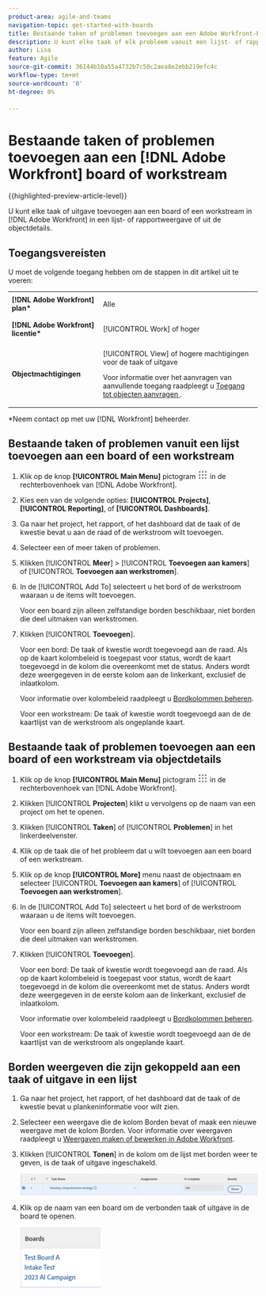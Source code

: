 ```yaml
---
product-area: agile-and-teams
navigation-topic: get-started-with-boards
title: Bestaande taken of problemen toevoegen aan een Adobe Workfront-board of -werkstroom
description: U kunt elke taak of elk probleem vanuit een lijst- of rapportweergave toevoegen aan een bestuur in Adobe Workfront.
author: Lisa
feature: Agile
source-git-commit: 36144b10a55a4732b7c50c2aea8e2ebb219efc4c
workflow-type: tm+mt
source-wordcount: '0'
ht-degree: 0%

---
```


# Bestaande taken of problemen toevoegen aan een [!DNL Adobe Workfront] board of workstream

{{highlighted-preview-article-level}}

U kunt elke taak of uitgave toevoegen aan een board of een workstream in [!DNL Adobe Workfront] in een lijst- of rapportweergave of uit de objectdetails.

## Toegangsvereisten

U moet de volgende toegang hebben om de stappen in dit artikel uit te voeren:

<table style="table-layout:auto">
 <col>
 <col>
 <tbody>
  <tr>
   <td role="rowheader"><strong>[!DNL Adobe Workfront] plan*</strong></td>
   <td> <p>Alle</p> </td>
  </tr>
  <tr>
   <td role="rowheader"><strong>[!DNL Adobe Workfront] licentie*</strong></td>
   <td> <p>[!UICONTROL Work] of hoger</p> </td>
  </tr>
  <tr>
   <td role="rowheader"><strong>Objectmachtigingen</strong></td>
   <td> <p>[!UICONTROL View] of hogere machtigingen voor de taak of uitgave</p> <p>Voor informatie over het aanvragen van aanvullende toegang raadpleegt u <a href="/help/quicksilver/workfront-basics/grant-and-request-access-to-objects/request-access.md" class="MCXref xref">Toegang tot objecten aanvragen </a>.</p> </td>
  </tr>
 </tbody>
</table>

&#42;Neem contact op met uw [!DNL Workfront] beheerder.

## Bestaande taken of problemen vanuit een lijst toevoegen aan een board of een workstream

1. Klik op de knop **[!UICONTROL Main Menu]** pictogram ![](assets/main-menu-icon.png) in de rechterbovenhoek van [!DNL Adobe Workfront].
1. Kies een van de volgende opties: **[!UICONTROL Projects]**, **[!UICONTROL Reporting]**, of **[!UICONTROL Dashboards]**.
1. Ga naar het project, het rapport, of het dashboard dat de taak of de kwestie bevat u aan de raad of de werkstroom wilt toevoegen.
1. Selecteer een of meer taken of problemen.
1. Klikken [!UICONTROL **Meer**] > [!UICONTROL **Toevoegen aan kamers**] of [!UICONTROL **Toevoegen aan werkstromen**].
1. In de [!UICONTROL Add To] selecteert u het bord of de werkstroom waaraan u de items wilt toevoegen.

   Voor een board zijn alleen zelfstandige borden beschikbaar, niet borden die deel uitmaken van werkstromen.

1. Klikken [!UICONTROL **Toevoegen**].

   Voor een bord: De taak of kwestie wordt toegevoegd aan de raad. Als op de kaart kolombeleid is toegepast voor status, wordt de kaart toegevoegd in de kolom die overeenkomt met de status. Anders wordt deze weergegeven in de eerste kolom aan de linkerkant, exclusief de inlaatkolom.

   Voor informatie over kolombeleid raadpleegt u [Bordkolommen beheren](/help/quicksilver/agile/get-started-with-boards/manage-board-columns.md).

   Voor een workstream: De taak of kwestie wordt toegevoegd aan de de kaartlijst van de werkstroom als ongeplande kaart.

## Bestaande taak of problemen toevoegen aan een board of een workstream via objectdetails

1. Klik op de knop **[!UICONTROL Main Menu]** pictogram ![](assets/main-menu-icon.png) in de rechterbovenhoek van [!DNL Adobe Workfront].
1. Klikken [!UICONTROL **Projecten**] klikt u vervolgens op de naam van een project om het te openen.
1. Klikken [!UICONTROL **Taken**] of [!UICONTROL **Problemen**] in het linkerdeelvenster.
1. Klik op de taak die of het probleem dat u wilt toevoegen aan een board of een werkstream.
1. Klik op de knop **[!UICONTROL More]** menu naast de objectnaam en selecteer [!UICONTROL **Toevoegen aan kamers**] of [!UICONTROL **Toevoegen aan werkstromen**].
1. In de [!UICONTROL Add To] selecteert u het bord of de werkstroom waaraan u de items wilt toevoegen.

   Voor een board zijn alleen zelfstandige borden beschikbaar, niet borden die deel uitmaken van werkstromen.

1. Klikken [!UICONTROL **Toevoegen**].

   Voor een bord: De taak of kwestie wordt toegevoegd aan de raad. Als op de kaart kolombeleid is toegepast voor status, wordt de kaart toegevoegd in de kolom die overeenkomt met de status. Anders wordt deze weergegeven in de eerste kolom aan de linkerkant, exclusief de inlaatkolom.

   Voor informatie over kolombeleid raadpleegt u [Bordkolommen beheren](/help/quicksilver/agile/get-started-with-boards/manage-board-columns.md).

   Voor een workstream: De taak of kwestie wordt toegevoegd aan de de kaartlijst van de werkstroom als ongeplande kaart.

## Borden weergeven die zijn gekoppeld aan een taak of uitgave in een lijst

1. Ga naar het project, het rapport, of het dashboard dat de taak of de kwestie bevat u plankeninformatie voor wilt zien.
1. Selecteer een weergave die de kolom Borden bevat of maak een nieuwe weergave met de kolom Borden.
Voor informatie over weergaven raadpleegt u [Weergaven maken of bewerken in Adobe Workfront](/help/quicksilver/reports-and-dashboards/reports/reporting-elements/create-edit-views.md).
1. Klikken [!UICONTROL **Tonen**] in de kolom om de lijst met borden weer te geven, is de taak of uitgave ingeschakeld.

   ![Tekengebieden in kolom tonen](assets/show-boards-in-column.png)

1. Klik op de naam van een board om de verbonden taak of uitgave in de board te openen.

   ![Een board selecteren](assets/select-board-in-column.png)
